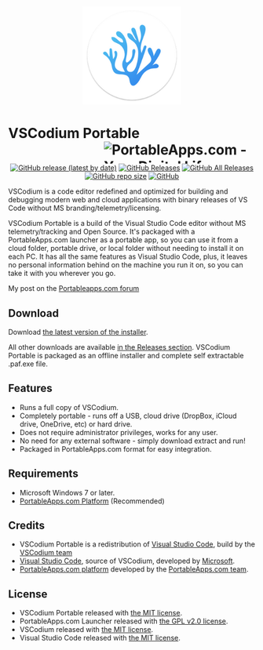 <p align="center">
  <img src="./VSCodiumPortable/App/AppInfo/appicon_256.png" alt="VSCodium logo" width="200" />
</p>

# VSCodium Portable<a href="https://portableapps.com/"><img src="https://cdn.portableapps.com/portableapps.com_1546.png" width="309" height="45" alt="PortableApps.com - Your Digital Life, Anywhere" title="PortableApps.com - Your Digital Life, Anywhere" align="right"></a>

<p align="center">
  <a href="https://github.com/Makazzz/VSCodiumPortable/releases/latest"><img alt="GitHub release (latest by date)" src="https://img.shields.io/github/v/release/Makazzz/VSCodiumPortable?color=0cf&logo=Visual%20Studio%20Code"></a>
  <a href="https://github.com/Makazzz/VSCodiumPortable/releases/latest"><img alt="GitHub Releases" src="https://img.shields.io/github/downloads/Makazzz/VSCodiumPortable/latest/total?color=blue"></a>
  <a href="https://github.com/Makazzz/VSCodiumPortable/releases"><img alt="GitHub All Releases" src="https://img.shields.io/github/downloads/Makazzz/VSCodiumPortable/total?color=0cf"></a>
  <a href="https://github.com/Makazzz/VSCodiumPortable"><img alt="GitHub repo size" src="https://img.shields.io/github/repo-size/Makazzz/VSCodiumPortable?color=blue"></a>
  <a href="https://raw.githubusercontent.com/Makazzz/VSCodiumPortable/master/LICENSE"><img alt="GitHub" src="https://img.shields.io/github/license/Makazzz/VSCodiumPortable?color=0cf"></a>
</p>

VSCodium is a code editor redefined and optimized for building and debugging modern web and cloud applications with binary releases of VS Code without MS branding/telemetry/licensing.


VSCodium Portable is a build of the Visual Studio Code editor without MS 
telemetry/tracking and Open Source. It's packaged with a PortableApps.com 
launcher as a portable app, so you can use it from a cloud folder, portable
drive, or local folder without needing to install it on each PC. It has all
the same features as Visual Studio Code, plus, it leaves no personal information
behind on the machine you run it on, so you can take it with you wherever you go.

My post on the [Portableapps.com forum](https://portableapps.com/node/60330)

## Download

Download [the latest version of the installer][D1].

All other downloads are available [in the Releases section][D2]. VSCodium Portable
is packaged as an offline installer and complete self extractable .paf.exe file.

[D1]: https://github.com/Makazzz/VSCodiumPortable/releases/latest
[D2]: https://github.com/Makazzz/VSCodiumPortable/releases

## Features

*   Runs a full copy of VSCodium.
*   Completely portable - runs off a USB, cloud drive (DropBox, iCloud drive, OneDrive, etc) or hard drive.
*   Does not require administrator privileges, works for any user.
*   No need for any external software - simply download extract and run!
*   Packaged in PortableApps.com format for easy integration.

## Requirements

*   Microsoft Windows 7 or later.
*   [PortableApps.com Platform](https://portableapps.com/download) (Recommended)

## Credits

*   VSCodium Portable is a redistribution of [Visual Studio Code](https://code.visualstudio.com), build by the [VSCodium team](https://vscodium.com/)
*   [Visual Studio Code](https://code.visualstudio.com), source of VSCodium, developed by [Microsoft](https://www.microsoft.com).
*   [PortableApps.com platform](https://portableapps.com/download) developed by the [PortableApps.com team](https://portableapps.com).

## License

*   VSCodium Portable released with [the MIT license](https://raw.githubusercontent.com/Makazzz/VSCodiumPortable/master/LICENSE).
*   PortableApps.com Launcher released with [the GPL v2.0 license](https://raw.githubusercontent.com/Makazzz/VSCodiumPortable/master/VSCodiumPortable/Other/Source/LauncherLicense.txt).
*   VSCodium released with [the MIT license](https://raw.githubusercontent.com/VSCodium/vscodium/master/LICENSE).
*   Visual Studio Code released with [the MIT license](https://raw.githubusercontent.com/microsoft/vscode/master/LICENSE.txt).
